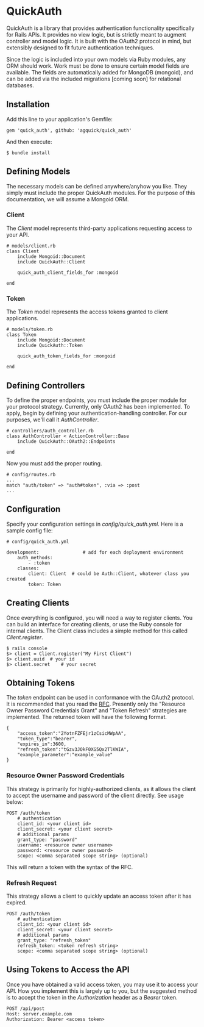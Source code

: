 # QuickAuth

QuickAuth is a library that provides authentication functionality specifically for Rails APIs. It provides no view logic, but is strictly meant to augment controller and model logic. It is built with the OAuth2 protocol in mind, but extensibly designed to fit future authentication techniques.

Since the logic is included into your own models via Ruby modules, any ORM should work. Work must be done to ensure certain model fields are available. The fields are automatically added for MongoDB (mongoid), and can be added via the included migrations [coming soon] for relational databases.

## Installation

Add this line to your application's Gemfile:

	gem 'quick_auth', github: 'agquick/quick_auth'

And then execute:

	$ bundle install

## Defining Models

The necessary models can be defined anywhere/anyhow you like. They simply must include the proper QuickAuth modules. For the purpose of this documentation, we will assume a Mongoid ORM.

### Client

The *Client* model represents third-party applications requesting access to your API.

	# models/client.rb
	class Client
		include Mongoid::Document
		include QuickAuth::Client

		quick_auth_client_fields_for :mongoid

	end

### Token

The *Token* model represents the access tokens granted to client applications.

	# models/token.rb
	class Token
		include Mongoid::Document
		include QuickAuth::Token

		quick_auth_token_fields_for :mongoid

	end

## Defining Controllers

To define the proper endpoints, you must include the proper module for your protocol strategy. Currently, only OAuth2 has been implemented. To apply, begin by defining your authentication-handling controller. For our purposes, we'll call it *AuthController*.

	# controllers/auth_controller.rb
	class AuthController < ActionController::Base
		include QuickAuth::OAuth2::Endpoints

	end

Now you must add the proper routing.

	# config/routes.rb
	...
	match "auth/token" => "auth#token", :via => :post
	...


## Configuration

Specify your configuration settings in *config/quick_auth.yml*. Here is a sample config file:

	# config/quick_auth.yml

	development:				# add for each deployment environment
		auth_methods:
			- :token
		classes:
			client: Client	# could be Auth::Client, whatever class you created
			token: Token


## Creating Clients

Once everything is configured, you will need a way to register clients. You can build an interface for creating clients, or use the Ruby console for internal clients. The Client class includes a simple method for this called *Client.register*.

	$ rails console
	$> client = Client.register("My First Client")
	$> client.uuid	# your id
	$> client.secret	# your secret

## Obtaining Tokens

The *token* endpoint can be used in conformance with the OAuth2 protocol. It is recommended that you read the [RFC](http://tools.ietf.org/html/rfc6749). Presently only the "Resource Owner Password Credentials Grant" and "Token Refresh" strategies are implemented. The returned token will have the following format.

	{
		"access_token":"2YotnFZFEjr1zCsicMWpAA",
		"token_type":"bearer",
		"expires_in":3600,
		"refresh_token":"tGzv3JOkF0XG5Qx2TlKWIA",
		"example_parameter":"example_value"
	}

### Resource Owner Password Credentials

This strategy is primarily for highly-authorized clients, as it allows the client to accept the username and password of the client directly. See usage below:

	POST /auth/token
		# authentication
		client_id: <your client id>
		client_secret: <your client secret>
		# additional params
		grant_type: "password"
		username: <resource owner username>
		password: <resource owner password>
		scope: <comma separated scope string> (optional)

This will return a token with the syntax of the RFC.

### Refresh Request

This strategy allows a client to quickly update an access token after it has expired.

	POST /auth/token
		# authentication
		client_id: <your client id>
		client_secret: <your client secret>
		# additional params
		grant_type: "refresh_token"
		refresh_token: <token refresh string>
		scope: <comma separated scope string> (optional)

## Using Tokens to Access the API

Once you have obtained a valid access token, you may use it to access your API. How you implement this is largely up to you, but the suggested method is to accept the token in the *Authorization* header as a *Bearer* token.

	POST /api/post
	Host: server.example.com
	Authorization: Bearer <access token>
